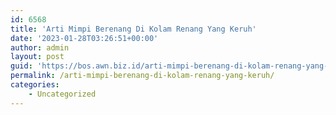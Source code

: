 ```yaml
---
id: 6568
title: 'Arti Mimpi Berenang Di Kolam Renang Yang Keruh'
date: '2023-01-28T03:26:51+00:00'
author: admin
layout: post
guid: 'https://bos.awn.biz.id/arti-mimpi-berenang-di-kolam-renang-yang-keruh/'
permalink: /arti-mimpi-berenang-di-kolam-renang-yang-keruh/
categories:
    - Uncategorized
---
```


